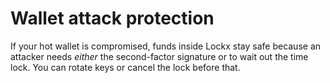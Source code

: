 # Wallet attack protection

If your hot wallet is compromised, funds inside Lockx stay safe because an attacker needs *either* the second-factor signature or to wait out the time lock. You can rotate keys or cancel the lock before that.
